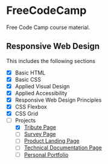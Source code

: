 # FreeCodeCamp

Free Code Camp course material.

## Responsive Web Design

This includes the following sections
  * [x] Basic HTML
  * [x] Basic CSS
  * [x] Applied Visual Design
  * [x] Applied Accessibility
  * [x] Responsive Web Design Principles 
  * [x] CSS Flexbox
  * [x] CSS Grid
  * [ ] Projects
    * [x] [Tribute Page](https://jamespaganlodge.github.io/FreeCodeCamp/docs/FrontEndProjects/Tribute/index.html "Tribute Page")
    * [ ] [Survey Page](https://jamespaganlodge.github.io/FreeCodeCamp/docs/FrontEndProjects/Survey/index.html "Survey Page")
    * [ ] [Product Landing Page](https://jamespaganlodge.github.io/FreeCodeCamp/ "Product Landing Page")
    * [ ] [Technical Documentation Page](https://jamespaganlodge.github.io/FreeCodeCamp/ "Technical Documentation Page")
    * [ ] [Personal Portfolio](https://jamespaganlodge.github.io/FreeCodeCamp/ "Personal Portfolio")
